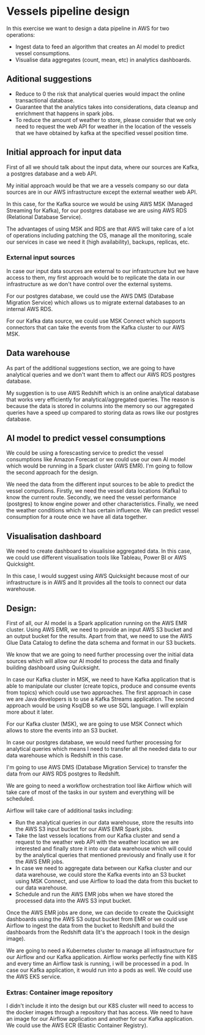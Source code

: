 # Vessels pipeline design

In this exercise we want to design a data pipeline in AWS for two operations:
- Ingest data to feed an algorithm that creates an AI model to predict vessel consumptions.
- Visualise data aggregates (count, mean, etc) in analytics dashboards.

## Aditional suggestions

- Reduce to 0 the risk that analytical queries would impact the online transactional database.
- Guarantee that the analytics takes into considerations, data cleanup and enrichment that happens in spark jobs.
- To reduce the amount of weather to store, please consider that we only need to request the web API for weather in the location of the vessels that we have obtained by kafka at the specified vessel position time.

##  Initial approach for input data

First of all we should talk about the input data, where our sources are Kafka, a postgres database and a web API. 

My initial approach would be that we are a vessels company so our data sources are in our AWS infrastructure except the external weather web API. 

In this case, for the Kafka source we would be using AWS MSK (Managed Streaming for Kafka), for our postgres database we are using AWS RDS (Relational Database Service).

The advantages of using MSK and RDS are that AWS will take care of a lot of operations including patching the OS, manage all the monitoring, scale our services in case we need it (high availability), backups, replicas, etc.

### External input sources

In case our input data sources are external to our infrastructure but we have access to them, my first approach would be to replicate the data in our infrastructure as we don't have control over the external systems.

For our postgres database, we could use the AWS DMS (Database Migration Service) which allows us to migrate external databases to an internal AWS RDS.

For our Kafka data source, we could use MSK Connect which supports connectors that can take the events from the Kafka cluster to our AWS MSK.

## Data warehouse

As part of the additional suggestions section, we are going to have analytical queries and we don't want them to affect our AWS RDS postgres database.

My suggestion is to use AWS Redshift which is an online analytical database that works very efficiently for analytical/aggregated queries. The reason is because the data is stored in columns into the memory so our aggregated queries have a speed up compared to storing data as rows like our postgres database.

## AI model to predict vessel consumptions

We could be using a forescasting service to predict the vessel consumptions like Amazon Forecast or we could use our own AI model which would be running in a Spark cluster (AWS EMR). I'm going to follow the second approach for the design.

We need the data from the different input sources to be able to predict the vessel computions. Firstly, we need the vessel data locations (Kafka) to know the current route. Secondly, we need the vessel performance (postgres) to know engine power and other characteristics. Finally, we need the weather conditions which it has certain influence. We can predict vessel consumption for a route once we have all data together. 

## Visualisation dashboard

We need to create dashboard to visualisise aggregated data. In this case, we could use different visualisation tools like Tableau, Power BI or AWS Quicksight.

In this case, I would suggest using AWS Quicksight because most of our infrastructure is in AWS and It provides all the tools to connect our data warehouse.

## Design:

First of all, our AI model is a Spark application running on the AWS EMR cluster. Using AWS EMR, we need to provide an input AWS S3 bucket and an output bucket for the results. Apart from that, we need to use the AWS Glue Data Catalog to define the data schema and format in our S3 buckets.

We know that we are going to need further processing over the initial data sources which will allow our AI model to process the data and finally building dashboard using Quicksight.

In case our Kafka cluster in MSK, we need to have Kafka application that is able to manipulate our cluster (create topics, produce and consume events from topics) which could use two approaches. The first approach in case we are Java developers is to use a Kafka Streams application. The second approach would be using KsqlDB so we use SQL language. I will explain more about it later.

For our Kafka cluster (MSK), we are going to use MSK Connect which allows to store the events into an S3 bucket.

In case our postgres database, we would need further processing for analytical queries which means I need to transfer all the needed data to our data warehouse which is Redshift in this case.

I'm going to use AWS DMS (Database Migration Service) to transfer the data from our AWS RDS postgres to Redshift.

We are going to need a workflow orchestration tool like Airflow which will take care of most of the tasks in our system and everything will be scheduled.

Airflow will take care of additional tasks including:
- Run the analytical queries in our data warehouse, store the results into the AWS S3 input bucket for our AWS EMR Spark jobs.
- Take the last vessels locations from our Kafka cluster and send a request to the weather web API with the weather location we are interested and finally store it into our data warehouse which will could by the analytical queries that mentioned previously and finally use it for the AWS EMR jobs.
- In case we need to aggregate data between our Kafka cluster and our data warehouse, we could store the Kafka events into an S3 bucket using MSK Connect, and use Airflow to load the data from this bucket to our data warehouse.
- Schedule and run the AWS EMR jobs when we have stored the processed data into the AWS S3 input bucket.

Once the AWS EMR jobs are done, we can decide to create the Quicksight dashboards using the AWS S3 output bucket from EMR or we could use Airflow to ingest the data from the bucket to Redshift and build the dashboards from the Redshift data (It's the approach I took in the design image).

We are going to need a Kubernetes cluster to manage all infrastructure for our Airflow and our Kafka application. Airflow works perfectly fine with K8S and every time an Airflow task is running, i will be processed in a pod. In case our Kafka application, it would run into a pods as well. We could use the AWS EKS service.

### Extras: Container image repository

I didn't include it into the design but our K8S cluster will need to access to the docker images through a repository that has access. We need to have an image for our Airflow application and another for our Kafka application. We could use the AWS ECR (Elastic Container Registry).


